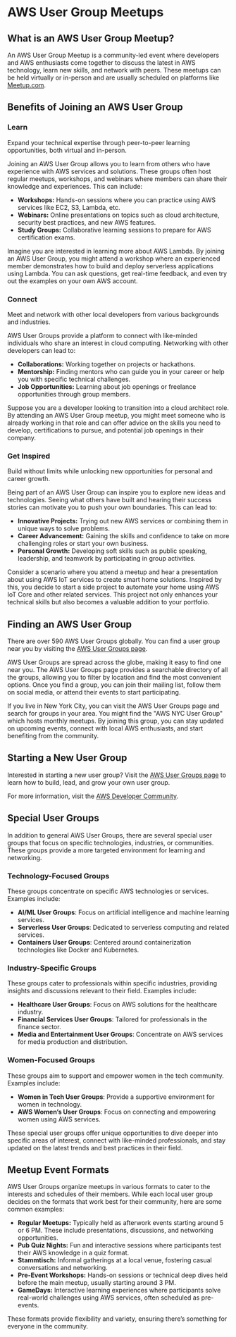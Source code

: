 # AWS User Group Meetups

## What is an AWS User Group Meetup?

An AWS User Group Meetup is a community-led event where developers and AWS enthusiasts come together to discuss the latest in AWS technology, learn new skills, and network with peers. These meetups can be held virtually or in-person and are usually scheduled on platforms like [Meetup.com](https://www.meetup.com/).

## Benefits of Joining an AWS User Group

### Learn
Expand your technical expertise through peer-to-peer learning opportunities, both virtual and in-person.

Joining an AWS User Group allows you to learn from others who have experience with AWS services and solutions. These groups often host regular meetups, workshops, and webinars where members can share their knowledge and experiences. This can include:

- **Workshops:** Hands-on sessions where you can practice using AWS services like EC2, S3, Lambda, etc.
- **Webinars:** Online presentations on topics such as cloud architecture, security best practices, and new AWS features.
- **Study Groups:** Collaborative learning sessions to prepare for AWS certification exams.

Imagine you are interested in learning more about AWS Lambda. By joining an AWS User Group, you might attend a workshop where an experienced member demonstrates how to build and deploy serverless applications using Lambda. You can ask questions, get real-time feedback, and even try out the examples on your own AWS account.

### Connect
Meet and network with other local developers from various backgrounds and industries.

AWS User Groups provide a platform to connect with like-minded individuals who share an interest in cloud computing. Networking with other developers can lead to:

- **Collaborations:** Working together on projects or hackathons.
- **Mentorship:** Finding mentors who can guide you in your career or help you with specific technical challenges.
- **Job Opportunities:** Learning about job openings or freelance opportunities through group members.

Suppose you are a developer looking to transition into a cloud architect role. By attending an AWS User Group meetup, you might meet someone who is already working in that role and can offer advice on the skills you need to develop, certifications to pursue, and potential job openings in their company.

### Get Inspired
Build without limits while unlocking new opportunities for personal and career growth.

Being part of an AWS User Group can inspire you to explore new ideas and technologies. Seeing what others have built and hearing their success stories can motivate you to push your own boundaries. This can lead to:

- **Innovative Projects:** Trying out new AWS services or combining them in unique ways to solve problems.
- **Career Advancement:** Gaining the skills and confidence to take on more challenging roles or start your own business.
- **Personal Growth:** Developing soft skills such as public speaking, leadership, and teamwork by participating in group activities.

Consider a scenario where you attend a meetup and hear a presentation about using AWS IoT services to create smart home solutions. Inspired by this, you decide to start a side project to automate your home using AWS IoT Core and other related services. This project not only enhances your technical skills but also becomes a valuable addition to your portfolio.

## Finding an AWS User Group

There are over 590 AWS User Groups globally. You can find a user group near you by visiting the [AWS User Groups page](https://aws.amazon.com/developer/community/usergroups/).

AWS User Groups are spread across the globe, making it easy to find one near you. The AWS User Groups page provides a searchable directory of all the groups, allowing you to filter by location and find the most convenient options. Once you find a group, you can join their mailing list, follow them on social media, or attend their events to start participating.

If you live in New York City, you can visit the AWS User Groups page and search for groups in your area. You might find the "AWS NYC User Group" which hosts monthly meetups. By joining this group, you can stay updated on upcoming events, connect with local AWS enthusiasts, and start benefiting from the community.

## Starting a New User Group

Interested in starting a new user group? Visit the [AWS User Groups page](https://aws.amazon.com/developer/community/usergroups/) to learn how to build, lead, and grow your own user group.

For more information, visit the [AWS Developer Community](https://aws.amazon.com/developer/community/usergroups/).


## Special User Groups

In addition to general AWS User Groups, there are several special user groups that focus on specific technologies, industries, or communities. These groups provide a more targeted environment for learning and networking.

### Technology-Focused Groups
These groups concentrate on specific AWS technologies or services. Examples include:
- **AI/ML User Groups**: Focus on artificial intelligence and machine learning services.
- **Serverless User Groups**: Dedicated to serverless computing and related services.
- **Containers User Groups**: Centered around containerization technologies like Docker and Kubernetes.

### Industry-Specific Groups
These groups cater to professionals within specific industries, providing insights and discussions relevant to their field. Examples include:
- **Healthcare User Groups**: Focus on AWS solutions for the healthcare industry.
- **Financial Services User Groups**: Tailored for professionals in the finance sector.
- **Media and Entertainment User Groups**: Concentrate on AWS services for media production and distribution.

### Women-Focused Groups
These groups aim to support and empower women in the tech community. Examples include:
- **Women in Tech User Groups**: Provide a supportive environment for women in technology.
- **AWS Women’s User Groups**: Focus on connecting and empowering women using AWS services.

These special user groups offer unique opportunities to dive deeper into specific areas of interest, connect with like-minded professionals, and stay updated on the latest trends and best practices in their field.

## Meetup Event Formats

AWS User Groups organize meetups in various formats to cater to the interests and schedules of their members. While each local user group decides on the formats that work best for their community, here are some common examples:

- **Regular Meetups:** Typically held as afterwork events starting around 5 or 6 PM. These include presentations, discussions, and networking opportunities.
- **Pub Quiz Nights:** Fun and interactive sessions where participants test their AWS knowledge in a quiz format.
- **Stammtisch:** Informal gatherings at a local venue, fostering casual conversations and networking.
- **Pre-Event Workshops:** Hands-on sessions or technical deep dives held before the main meetup, usually starting around 3 PM.
- **GameDays:** Interactive learning experiences where participants solve real-world challenges using AWS services, often scheduled as pre-events.

These formats provide flexibility and variety, ensuring there’s something for everyone in the community.